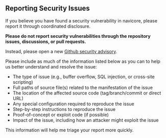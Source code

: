 ## Reporting Security Issues

If you believe you have found a security vulnerability in navicore, please report it through coordinated disclosure.

**Please do not report security vulnerabilities through the repository issues, discussions, or pull requests.**

Instead, please open a new [Github security advisory](https://github.com/cyrionlabs/navicore/security/advisories/new).

Please include as much of the information listed below as you can to help us better understand and resolve the issue:

- The type of issue (e.g., buffer overflow, SQL injection, or cross-site scripting)
- Full paths of source file(s) related to the manifestation of the issue
- The location of the affected source code (tag/branch/commit or direct URL)
- Any special configuration required to reproduce the issue
- Step-by-step instructions to reproduce the issue
- Proof-of-concept or exploit code (if possible)
- Impact of the issue, including how an attacker might exploit the issue

This information will help me triage your report more quickly.
